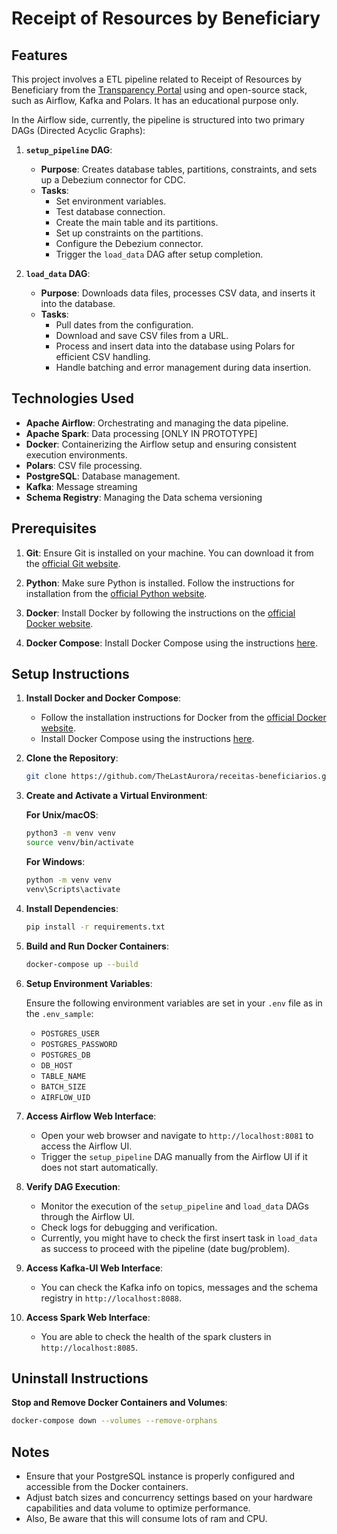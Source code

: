 # **Receipt of Resources by Beneficiary**

## **Features**

This project involves a ETL pipeline related to Receipt of Resources by Beneficiary from the [Transparency Portal](https://portaldatransparencia.gov.br/download-de-dados/despesas-favorecidos) using and open-source stack, such as Airflow, Kafka and Polars. It has an educational purpose only.

In the Airflow side, currently, the pipeline is structured into two primary DAGs (Directed Acyclic Graphs):

1. **`setup_pipeline` DAG**:
   - **Purpose**: Creates database tables, partitions, constraints, and sets up a Debezium connector for CDC.
   - **Tasks**:
     - Set environment variables.
     - Test database connection.
     - Create the main table and its partitions.
     - Set up constraints on the partitions.
     - Configure the Debezium connector.
     - Trigger the `load_data` DAG after setup completion.

2. **`load_data` DAG**:
   - **Purpose**: Downloads data files, processes CSV data, and inserts it into the database.
   - **Tasks**:
     - Pull dates from the configuration.
     - Download and save CSV files from a URL.
     - Process and insert data into the database using Polars for efficient CSV handling.
     - Handle batching and error management during data insertion.

## **Technologies Used**

- **Apache Airflow**: Orchestrating and managing the data pipeline.
- **Apache Spark**: Data processing [ONLY IN PROTOTYPE]
- **Docker**: Containerizing the Airflow setup and ensuring consistent execution environments.
- **Polars**: CSV file processing.
- **PostgreSQL**: Database management. 
- **Kafka**: Message streaming
- **Schema Registry**: Managing the Data schema versioning

## **Prerequisites**

1. **Git**: Ensure Git is installed on your machine. You can download it from the [official Git website](https://git-scm.com/downloads).

2. **Python**: Make sure Python is installed. Follow the instructions for installation from the [official Python website](https://www.python.org/downloads/).

3. **Docker**: Install Docker by following the instructions on the [official Docker website](https://docs.docker.com/get-docker/).

4. **Docker Compose**: Install Docker Compose using the instructions [here](https://docs.docker.com/compose/install/).

## **Setup Instructions**

1. **Install Docker and Docker Compose**:
   - Follow the installation instructions for Docker from the [official Docker website](https://docs.docker.com/get-docker/).
   - Install Docker Compose using the instructions [here](https://docs.docker.com/compose/install/).

2. **Clone the Repository**:

   ```sh
   git clone https://github.com/TheLastAurora/receitas-beneficiarios.git
   ```

3. **Create and Activate a Virtual Environment**:

   **For Unix/macOS**:
   
     ```sh
     python3 -m venv venv
     source venv/bin/activate
     ```
   **For Windows**:

     ```sh
     python -m venv venv
     venv\Scripts\activate
     ```

4. **Install Dependencies**:

   ```sh
   pip install -r requirements.txt
   ```

5. **Build and Run Docker Containers**:

   ```sh
   docker-compose up --build
   ```

6. **Setup Environment Variables**:

   Ensure the following environment variables are set in your `.env` file as in the `.env_sample`:

      - `POSTGRES_USER`
      - `POSTGRES_PASSWORD`
      - `POSTGRES_DB`
      - `DB_HOST`
      - `TABLE_NAME`
      - `BATCH_SIZE`
      - `AIRFLOW_UID`

7. **Access Airflow Web Interface**:
   - Open your web browser and navigate to `http://localhost:8081` to access the Airflow UI.
   - Trigger the `setup_pipeline` DAG manually from the Airflow UI if it does not start automatically.

8. **Verify DAG Execution**:
   - Monitor the execution of the `setup_pipeline` and `load_data` DAGs through the Airflow UI.
   - Check logs for debugging and verification.
   - Currently, you might have to check the first insert task in `load_data` as success to proceed with the pipeline (date bug/problem).

7. **Access Kafka-UI Web Interface**:
   - You can check the Kafka info on topics, messages and the schema registry in `http://localhost:8088`.

8. **Access Spark Web Interface**:
   - You are able to check the health of the spark clusters in `http://localhost:8085`.


## **Uninstall Instructions**

**Stop and Remove Docker Containers and Volumes**:

   ```sh
   docker-compose down --volumes --remove-orphans
   ```

## **Notes**

- Ensure that your PostgreSQL instance is properly configured and accessible from the Docker containers.
- Adjust batch sizes and concurrency settings based on your hardware capabilities and data volume to optimize performance.
- Also, Be aware that this will consume lots of ram and CPU.